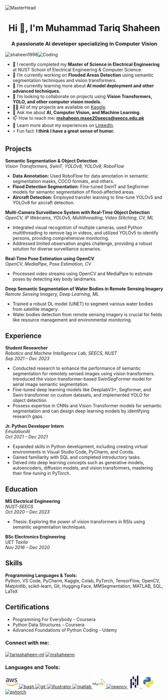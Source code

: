 ![MasterHead](https://cdn.dribbble.com/users/1162077/screenshots/3848914/programmer.gif)
<h1 align="center">Hi 👋, I'm Muhammad Tariq Shaheen</h1>
<h3 align="center">A passionate AI developer specializing in Computer Vision</h3>

<img align="right" alt="Coding" width="400" src="https://miro.medium.com/max/1360/0*7Q3yvSIv_t0ioJ-Z.gif">

<p align="left"> <img src="https://komarev.com/ghpvc/?username=shaheen1998&label=Profile%20views&color=0e75b6&style=flat" alt="shaheen1998" /> </p>

- 🔭 I recently completed my **Master of Science in Electrical Engineering** at NUST School of Electrical Engineering & Computer Science.
- 🔭 I’m currently working on **Flooded Areas Detection** using semantic segmentation techniques and vision transformers.
- 🌱 I’m currently learning more about **AI model deployment and other advanced techniques.**
- 🤝 I’m looking to collaborate on projects using **Vision Transformers, YOLO, and other computer vision models.**
- 👨‍💻 All of my projects are available on [Kaggle](https://www.kaggle.com/mshaheenn).
- 💬 Ask me about **AI, Computer Vision, and Machine Learning.**
- 📫 How to reach me: **mshaheen.msee20seecs@seecs.edu.pk**
- 📄 Learn more about my experiences on [LinkedIn](https://www.linkedin.com/in/tariqshaheen-ml).
- ⚡ Fun fact: **I think I have a great sense of humor.**

<h2 align="left">Projects</h2>

**Semantic Segmentation & Object Detection**  
*Vision Transformers, SwinT, YOLOv8, YOLOv9, RoboFlow*  
- **Data Annotation:** Used RoboFlow for data annotation in semantic segmentation masks, COCO formats, and others.  
- **Flood Detection Segmentation:** Fine-tuned SwinT and Segformer models for semantic segmentation of flood-affected areas.  
- **Aircraft Detection:** Employed transfer learning to fine-tune YOLOv5 and YOLOv8 for aircraft detection.

**Multi-Camera Surveillance System with Real-Time Object Detection**  
*OpenCV, IP Webcams, YOLOv5, Multithreading, Video Stitching, CV, ML*  
- Integrated visual recognition of multiple cameras, used Python multithreading to remove lag in videos, and utilized YOLOv5 to identify persons, providing comprehensive monitoring.  
- Addressed limited observation angles challenge, providing a robust solution for diverse surveillance scenarios.

**Real-Time Pose Estimation using OpenCV**  
*OpenCV, MediaPipe, Pose Estimation, CV*  
- Processed video streams using OpenCV and MediaPipe to estimate poses by detecting key body landmarks.

**Deep Semantic Segmentation of Water Bodies in Remote Sensing Imagery**  
*Remote Sensing Imagery, Deep Learning, ML*  
- Trained a robust DL model (UNET) to segment various water bodies from satellite imagery.  
- Water bodies detection from remote sensing imagery is crucial for fields like resource management and environmental monitoring.

<h2 align="left">Experience</h2>

**Student Researcher**  
*Robotics and Machine Intelligence Lab, SEECS, NUST*  
*Sep 2021 – Dec 2023*  
- Conducted research to enhance the performance of semantic segmentation for remotely sensed images using vision transformers. Introduced the vision transformer-based SwinSegFormer model for aerial image semantic segmentation.  
- Fine-tuned deep learning models like DeeplabV3+, Segformer, and Swin-transformer on custom datasets, and implemented YOLO for object detection.  
- Possess expertise in CNNs and Vision Transformer models for semantic segmentation and can design deep learning models by identifying research gaps.

**Jr. Python Developer Intern**  
*EmulationAI*  
*Oct 2021 – Dec 2021*  
- Expanded skills in Python development, including creating virtual environments in Visual Studio Code, PyCharm, and Conda.  
- Gained familiarity with SQL and completed introductory tasks.  
- Delved into deep learning concepts such as generative models, autoencoders, diffusion models, and vision transformers, mastering their fine-tuning in PyTorch.

<h2 align="left">Education</h2>

**MS Electrical Engineering**  
*NUST-SEECS*  
*Oct 2020 – Dec 2023*  
- Thesis: Exploring the power of vision transformers in RSIs using semantic segmentation techniques.

**BSc Electronics Engineering**  
*UET Taxila*  
*Nov 2016 – Dec 2020*

<h2 align="left">Skills</h2>

**Programming Languages & Tools:**  
Python, VS Code, PyCharm, Kaggle, Colab, PyTorch, TensorFlow, OpenCV, Matplotlib, scikit-learn, Git, Hugging Face, MMSegmentation, MATLAB, SQL, LaTeX

<h2 align="left">Certifications</h2>

- Programming For Everybody - Coursera  
- Python Data Structures - Coursera  
- Advanced Foundations of Python Coding - Udemy

<h3 align="left">Connect with me:</h3>
<p align="left">
<a href="https://www.linkedin.com/in/tariqshaheen-ml" target="blank"><img align="center" src="https://raw.githubusercontent.com/rahuldkjain/github-profile-readme-generator/master/src/images/icons/Social/linked-in-alt.svg" alt="tariqshaheen-ml" height="30" width="40" /></a>
<a href="https://www.kaggle.com/mshaheenn" target="blank"><img align="center" src="https://raw.githubusercontent.com/rahuldkjain/github-profile-readme-generator/master/src/images/icons/Social/kaggle.svg" alt="mshaheenn" height="30" width="40" /></a>
</p>

<h3 align="left">Languages and Tools:</h3>
<p align="left"> 
    <a href="https://aws.amazon.com" target="_blank" rel="noreferrer"> 
        <img src="https://raw.githubusercontent.com/devicons/devicon/master/icons/amazonwebservices/amazonwebservices-original-wordmark.svg" alt="aws" width="40" height="40"/> 
    </a> 
    <a href="https://www.gnu.org/software/bash/" target="_blank" rel="noreferrer"> 
        <img src="https://www.vectorlogo.zone/logos/gnu_bash/gnu_bash-icon.svg" alt="bash" width="40" height="40"/> 
    </a> 
    <a href="https://git-scm.com/" target="_blank" rel="noreferrer"> 
        <img src="https://www.vectorlogo.zone/logos/git-scm/git-scm-icon.svg" alt="git" width="40" height="40"/> 
    </a> 
    <a href="https://www.adobe.com/in/products/illustrator.html" target="_blank" rel="noreferrer"> 
        <img src="https://www.vectorlogo.zone/logos/adobe_illustrator/adobe_illustrator-icon.svg" alt="illustrator" width="40" height="40"/> 
    </a> 
    <a href="https://www.mathworks.com/" target="_blank" rel="noreferrer"> 
        <img src="https://upload.wikimedia.org/wikipedia/commons/2/21/Matlab_Logo.png" alt="matlab" width="40" height="40"/> 
    </a> 
    <a href="https://www.mysql.com/" target="_blank" rel="noreferrer"> 
        <img src="https://raw.githubusercontent.com/devicons/devicon/master/icons/mysql/mysql-original-wordmark.svg" alt="mysql" width="40" height="40"/> 
    </a> 
    <a href="https://opencv.org/" target="_blank" rel="noreferrer"> 
        <img src="https://www.vectorlogo.zone/logos/opencv/opencv-icon.svg" alt="opencv" width="40" height="40"/> 
    </a> 
    <a href="https://pandas.pydata.org/" target="_blank" rel="noreferrer"> 
        <img src="https://raw.githubusercontent.com/devicons/devicon/2ae2a900d2f041da66e950e4d48052658d850630/icons/pandas/pandas-original.svg" alt="pandas" width="40" height="40"/> 
    </a> 
    <a href="https://www.python.org" target="_blank" rel="noreferrer"> 
        <img src="https://raw.githubusercontent.com/devicons/devicon/master/icons/python/python-original.svg" alt="python" width="40" height="40"/> 
    </a> 
    <a href="https://pytorch.org/" target="_blank" rel="noreferrer"> 
        <img src="https://www.vectorlogo.zone/logos/pytorch/pytorch-icon.svg" alt="pytorch" width="40" height="40"/> 
    </a> 
    <a href="https://scikit-learn.org/" target="_blank" rel="noreferrer"> 
        <img src="https://upload.wikimedia.org/wikipedia/commons/0/05/Scikit_learn_logo_small.svg" alt="scikit_learn" width="40" height="
